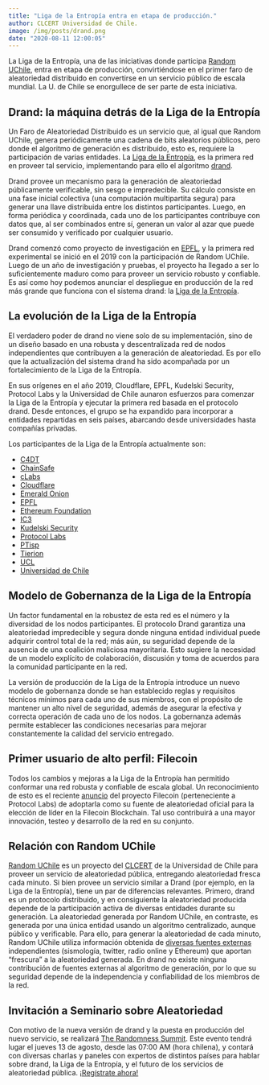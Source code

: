 ```yaml
---
title: "Liga de la Entropía entra en etapa de producción."
author: CLCERT Universidad de Chile.
image: /img/posts/drand.png
date: "2020-08-11 12:00:05"
---
```


La Liga de la Entropía, una de las iniciativas donde participa [Random UChile](https://random.uchile.cl), entra en etapa de producción, convirtiéndose en el primer faro de aleatoriedad distribuido en convertirse en un servicio público de escala mundial. La U. de Chile se enorgullece de ser parte de esta iniciativa.

<!--more-->

## Drand: la máquina detrás de la Liga de la Entropía

Un Faro de Aleatoriedad Distribuido es un servicio que, al igual que Random UChile, genera periódicamente una cadena de bits aleatorios públicos, pero donde el algoritmo de generación es distribuido, esto es, requiere la participación de varias entidades. La [Liga de la Entropía](https://www.cloudflare.com/leagueofentropy/), es la primera red en proveer tal servicio, implementando para ello el algoritmo [drand](https://drand.love/).

Drand provee un mecanismo para la generación de aleatoriedad públicamente verificable, sin sesgo e impredecible. Su cálculo consiste en una fase inicial colectiva (una computación multipartita segura) para generar una llave distribuida entre los distintos participantes. Luego, en forma periódica y coordinada, cada uno de los participantes contribuye con datos que, al ser combinados entre sí, generan un valor al azar que puede ser consumido y verificado por cualquier usuario.

Drand comenzó como proyecto de investigación en [EPFL](http://dedis.epfl.ch/), y la primera red experimental se inició en el 2019 con la participación de Random UChile. Luego de un año de investigación y pruebas, el proyecto ha llegado a ser lo suficientemente maduro como para proveer un servicio robusto y confiable. Es así como hoy podemos anunciar el despliegue en producción de la red más grande que funciona con el sistema drand: la [Liga de la Entropía](http://leagueofentropy.com/).

## La evolución de la Liga de la Entropía

El verdadero poder de drand no viene solo de su implementación, sino de un diseño basado en una robusta y descentralizada red de nodos independientes que contribuyen a la generación de aleatoriedad. Es por ello que la actualización del sistema drand ha sido acompañada por un fortalecimiento de la Liga de la Entropía.

En sus orígenes en el año 2019, Cloudflare, EPFL, Kudelski Security, Protocol Labs y la Universidad de Chile aunaron esfuerzos para comenzar la Liga de la Entropía y ejecutar la primera red basada en el protocolo drand. Desde entonces, el grupo se ha expandido para incorporar a entidades repartidas en seis países, abarcando desde universidades hasta compañías privadas.

Los participantes de la Liga de la Entropía actualmente son:
- [C4DT](https://www.c4dt.org/)
- [ChainSafe](https://chainsafe.io/)
- [cLabs](https://celo.org/about)
- [Cloudflare](https://www.cloudflare.com/)
- [Emerald Onion](https://emeraldonion.org/)
- [EPFL](https://www.epfl.ch/labs/dedis/)
- [Ethereum Foundation](https://ethereum.foundation/)
- [IC3](https://www.initc3.org/)
- [Kudelski Security](https://www.kudelskisecurity.com/)
- [Protocol Labs](https://protocol.ai/)
- [PTisp](https://ptisp.pt/)
- [Tierion](https://tierion.com/)
- [UCL](https://www.ucl.ac.uk/)
- [Universidad de Chile](https://random.uchile.cl/)

## Modelo de Gobernanza de la Liga de la Entropía

Un factor fundamental en la robustez de esta red es el número y la diversidad de los nodos participantes. El protocolo Drand garantiza una aleatoriedad impredecible y segura donde ninguna entidad individual puede adquirir control total de la red; más aún, su seguridad depende de la ausencia de una coalición maliciosa mayoritaria. Esto sugiere la necesidad de un modelo explícito de colaboración, discusión y toma de acuerdos para la comunidad participante en la red.

La versión de producción de la Liga de la Entropía introduce un nuevo modelo de gobernanza donde se han establecido reglas y requisitos técnicos mínimos para cada uno de sus miembros, con el propósito de mantener un alto nivel de seguridad, además de asegurar la efectiva y correcta operación de cada uno de los nodos. La gobernanza además permite establecer las condiciones necesarias para mejorar constantemente la calidad del servicio entregado.

## Primer usuario de alto perfil: Filecoin

Todos los cambios y mejoras a la Liga de la Entropía han permitido conformar una red robusta y confiable de escala global. Un reconocimiento de esto es el reciente [anuncio](https://filecoin.io/blog/filecoin-testnet-phase-2-is-here/) del proyecto Filecoin (perteneciente a Protocol Labs) de adoptarla como su fuente de aleatoriedad oficial para la elección de líder en la Filecoin Blockchain. Tal uso contribuirá a una mayor innovación, testeo y desarrollo de la red en su conjunto.

## Relación con Random UChile

[Random UChile](https://random.uchile.cl) es un proyecto del [CLCERT](https://www.clcert.cl) de la Universidad de Chile para proveer un servicio de aleatoriedad pública, entregando aleatoriedad fresca cada minuto. Si bien provee un servicio similar a Drand (por ejemplo, en la Liga de la Entropía), tiene un par de diferencias relevantes. Primero, drand es un protocolo distribuido, y en consiguiente la aleatoriedad producida depende de la participación activa de diversas entidades durante su generación. La aleatoriedad generada por Random UChile, en contraste, es generada por una única entidad usando un algoritmo centralizado, aunque público y verificable. Para ello, para generar la aleatoriedad de cada minuto, Random UChile utiliza información obtenida de [diversas fuentes externas](https://random.uchile.cl/randomness-beacon/#fuentes) independientes (sismología, twitter, radio online y Ethereum) que aportan “frescura” a la aleatoriedad generada. En drand no existe ninguna contribución de fuentes externas al algoritmo de generación, por lo que su seguridad depende de la independencia y confiabilidad de los miembros de la red.

## Invitación a Seminario sobre Aleatoriedad

Con motivo de la nueva versión de drand y la puesta en producción del nuevo servicio, se realizará [The Randomness Summit](https://randomness2020.com/). Este evento tendrá lugar el jueves 13 de agosto, desde las 07:00 AM (hora chilena), y contará con diversas charlas y paneles con expertos de distintos países para hablar sobre drand, la Liga de la Entropía, y el futuro de los servicios de aleatoriedad pública. [¡Regístrate ahora!](https://airtable.com/shrTsIV4Btd8Wugqb)
